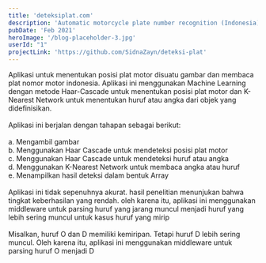 ```yaml
---
title: 'deteksiplat.com'
description: 'Automatic motorcycle plate number recognition (Indonesia) based on flask and computer vision methodologies'
pubDate: 'Feb 2021'
heroImage: '/blog-placeholder-3.jpg'
userId: "1"
projectLink: 'https://github.com/SidnaZayn/deteksi-plat'
---
```


Aplikasi untuk menentukan posisi plat motor disuatu gambar dan membaca plat nomor motor indonesia. Aplikasi ini menggunakan Machine Learning dengan metode Haar-Cascade untuk menentukan posisi plat motor dan K-Nearest Network untuk menentukan huruf atau angka dari objek yang didefinisikan.
<br><br>
Aplikasi ini berjalan dengan tahapan sebagai berikut:
<br><br>
a. Mengambil gambar<br>
b. Menggunakan Haar Cascade untuk mendeteksi posisi plat motor<br>
c. Menggunakan Haar Cascade untuk mendeteksi huruf atau angka<br>
d. Menggunakan K-Nearest Network untuk membaca angka atau huruf<br>
e. Menampilkan hasil deteksi dalam bentuk Array<br>
<br>
Aplikasi ini tidak sepenuhnya akurat. hasil penelitian menunjukan bahwa tingkat keberhasilan yang rendah. oleh karena itu, aplikasi ini menggunakan middleware untuk parsing huruf yang jarang muncul menjadi huruf yang lebih sering muncul untuk kasus huruf yang mirip
<br><br>
Misalkan, huruf O dan D memiliki kemiripan. Tetapi huruf D lebih sering muncul. Oleh karena itu, aplikasi ini menggunakan middleware untuk parsing huruf O menjadi D